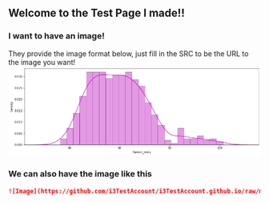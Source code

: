 ## Welcome to the Test Page I made!!

### I want to have an image!
They provide the image format below, just fill in the SRC to be the URL to the image you want!
![Image](https://github.com/i3TestAccount/i3TestAccount.github.io/raw/main/my_graph.png)

### We can also have the image like this
```markdown
![Image](https://github.com/i3TestAccount/i3TestAccount.github.io/raw/main/my_graph.png)
```
